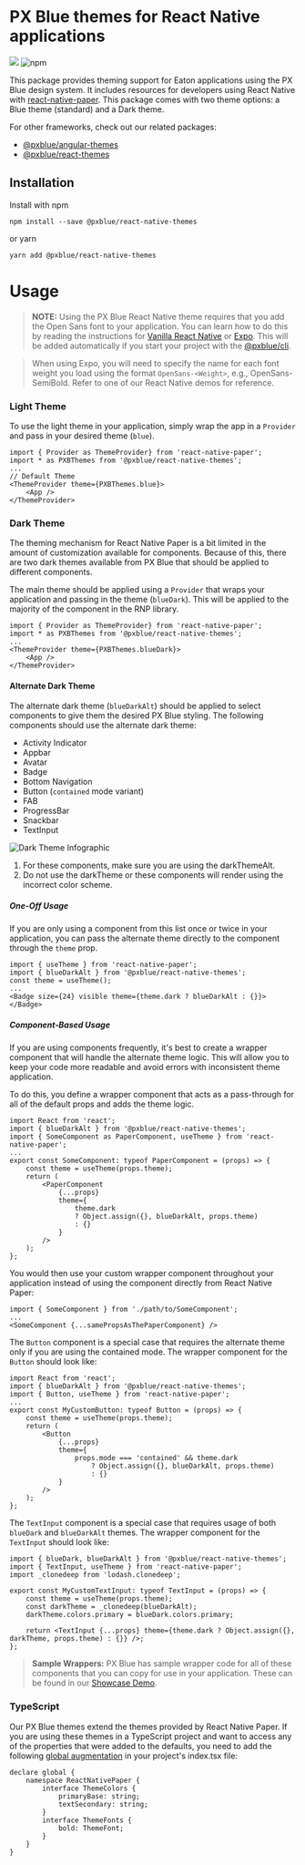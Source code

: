 # PX Blue themes for React Native applications
[![](https://img.shields.io/circleci/project/github/pxblue/react-native-themes/master.svg?style=flat)](https://circleci.com/gh/pxblue/react-native-themes/tree/master)
![npm](https://img.shields.io/npm/v/@pxblue/react-native-themes?label=%40pxblue%2Freact-native-themes)

This package provides theming support for Eaton applications using the PX Blue design system. It includes resources for developers using React Native with [react-native-paper](https://www.npmjs.com/package/react-native-paper). This package comes with two theme options: a Blue theme (standard) and a Dark theme.

For other frameworks, check out our related packages:

-   [@pxblue/angular-themes](https://www.npmjs.com/package/@pxblue/angular-themes)
-   [@pxblue/react-themes](https://www.npmjs.com/package/@pxblue/react-themes)

## Installation

Install with npm

```shell
npm install --save @pxblue/react-native-themes
```

or yarn

```shell
yarn add @pxblue/react-native-themes
```

# Usage

> **NOTE:** Using the PX Blue React Native theme requires that you add the Open Sans font to your application. You can learn how to do this by reading the instructions for [Vanilla React Native](https://medium.com/react-native-training/react-native-custom-fonts-ccc9aacf9e5e) or [Expo](https://docs.expo.io/versions/latest/guides/using-custom-fonts/). This will be added automatically if you start your project with the [@pxblue/cli](https://www.npmjs.com/package/@pxblue/cli).

> When using Expo, you will need to specify the name for each font weight you load using the format `OpenSans-<Weight>`, e.g., OpenSans-SemiBold. Refer to one of our React Native demos for reference.

### Light Theme

To use the light theme in your application, simply wrap the app in a `Provider` and pass in your desired theme (`blue`).

```tsx
import { Provider as ThemeProvider} from 'react-native-paper';
import * as PXBThemes from '@pxblue/react-native-themes';
...
// Default Theme
<ThemeProvider theme={PXBThemes.blue}>
    <App />
</ThemeProvider>
```

### Dark Theme

The theming mechanism for React Native Paper is a bit limited in the amount of customization available for components. Because of this, there are two dark themes available from PX Blue that should be applied to different components.

The main theme should be applied using a `Provider` that wraps your application and passing in the theme (`blueDark`). This will be applied to the majority of the component in the RNP library.

```tsx
import { Provider as ThemeProvider} from 'react-native-paper';
import * as PXBThemes from '@pxblue/react-native-themes';
...
<ThemeProvider theme={PXBThemes.blueDark}>
    <App />
</ThemeProvider>
```

#### Alternate Dark Theme

The alternate dark theme (`blueDarkAlt`) should be applied to select components to give them the desired PX Blue styling. The following components should use the alternate dark theme:

-   Activity Indicator
-   Appbar
-   Avatar
-   Badge
-   Bottom Navigation
-   Button (`contained` mode variant)
-   FAB
-   ProgressBar
-   Snackbar
-   TextInput

![Dark Theme Infographic](https://raw.githubusercontent.com/pxblue/themes/master/react-native/assets/dark-theme-infographic.png)

1. For these components, make sure you are using the darkThemeAlt.
2. Do not use the darkTheme or these components will render using the incorrect color scheme.

##### One-Off Usage

If you are only using a component from this list once or twice in your application, you can pass the alternate theme directly to the component through the `theme` prop.

```tsx
import { useTheme } from 'react-native-paper';
import { blueDarkAlt } from '@pxblue/react-native-themes';
const theme = useTheme();
...
<Badge size={24} visible theme={theme.dark ? blueDarkAlt : {}}></Badge>
```

##### Component-Based Usage

If you are using components frequently, it's best to create a wrapper component that will handle the alternate theme logic. This will allow you to keep your code more readable and avoid errors with inconsistent theme application.

To do this, you define a wrapper component that acts as a pass-through for all of the default props and adds the theme logic.

```tsx
import React from 'react';
import { blueDarkAlt } from '@pxblue/react-native-themes';
import { SomeComponent as PaperComponent, useTheme } from 'react-native-paper';
...
export const SomeComponent: typeof PaperComponent = (props) => {
    const theme = useTheme(props.theme);
    return (
        <PaperComponent
            {...props}
            theme={
                theme.dark
                ? Object.assign({}, blueDarkAlt, props.theme)
                : {}
            }
        />
    );
};
```

You would then use your custom wrapper component throughout your application instead of using the component directly from React Native Paper:

```tsx
import { SomeComponent } from './path/to/SomeComponent';
...
<SomeComponent {...samePropsAsThePaperComponent} />
```

The `Button` component is a special case that requires the alternate theme only if you are using the contained mode. The wrapper component for the `Button` should look like:

```tsx
import React from 'react';
import { blueDarkAlt } from '@pxblue/react-native-themes';
import { Button, useTheme } from 'react-native-paper';
...
export const MyCustomButton: typeof Button = (props) => {
    const theme = useTheme(props.theme);
    return (
        <Button
            {...props}
            theme={
                props.mode === 'contained' && theme.dark
                    ? Object.assign({}, blueDarkAlt, props.theme)
                    : {}
            }
        />
    );
};
```

The `TextInput` component is a special case that requires usage of both `blueDark` and `blueDarkAlt` themes. The wrapper component for the `TextInput` should look like:

```tsx
import { blueDark, blueDarkAlt } from '@pxblue/react-native-themes';
import { TextInput, useTheme } from 'react-native-paper';
import _clonedeep from 'lodash.clonedeep';

export const MyCustomTextInput: typeof TextInput = (props) => {
    const theme = useTheme(props.theme);
    const darkTheme = _clonedeep(blueDarkAlt);
    darkTheme.colors.primary = blueDark.colors.primary;

    return <TextInput {...props} theme={theme.dark ? Object.assign({}, darkTheme, props.theme) : {}} />;
};
```

> **Sample Wrappers:** PX Blue has sample wrapper code for all of these components that you can copy for use in your application. These can be found in our [Showcase Demo](https://github.com/pxblue/react-native-showcase-demo/tree/master/components/wrappers).

### TypeScript

Our PX Blue themes extend the themes provided by React Native Paper. If you are using these themes in a TypeScript project and want to access any of the properties that were added to the defaults, you need to add the following [global augmentation](https://callstack.github.io/react-native-paper/theming.html#typescript) in your project's index.tsx file:

```tsx
declare global {
    namespace ReactNativePaper {
        interface ThemeColors {
            primaryBase: string;
            textSecondary: string;
        }
        interface ThemeFonts {
            bold: ThemeFont;
        }
    }
}
```

<!--
## Demo

[Check it out](https://github.com/pxblue/react-native-showcase-demo/tree/master)
-->
